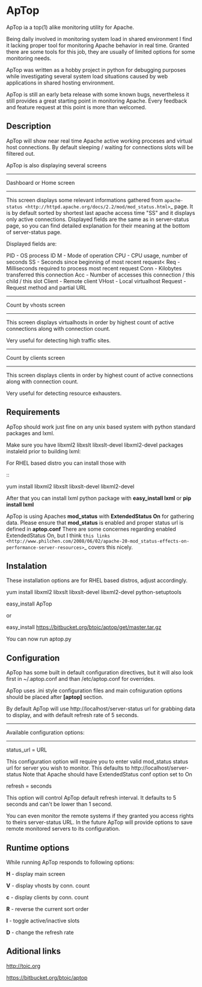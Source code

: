 ApTop
=====

ApTop ia a top(1) alike monitoring utility for Apache.

Being daily involved in monitoring system load in shared environment I find it lacking proper tool for monitoring Apache behavior in real time. Granted there are some tools for this job, they are usually of limited options for some monitoring needs.

ApTop was written as a hobby project in python for debugging purposes while investigating several system load situations caused by web applications in shared hosting environment.

ApTop is still an early beta release with some known bugs, nevertheless it still provides a great starting point in monitoring Apache. Every feedback and feature request at this point is more than welcomed.


Description
-----------

ApTop will show near real time Apache active working proceses and virtual host connections. By default sleeping / waiting for connections slots will be filtered out. 

ApTop is also displaying several screens 

************************
Dashboard or Home screen
************************

This screen displays some relevant informations gathered from `apache-status <http://httpd.apache.org/docs/2.2/mod/mod_status.html>`_ page.
It is by default sorted by shortest last apache access time "SS" and it displays only active connections. Displayed fields are the same as in server-status page, so you can find detailed explanation for their meaning at the bottom of server-status page.

Displayed fields are:

PID - OS process ID
M - Mode of operation
CPU - CPU usage, number of seconds
SS - Seconds since beginning of most recent request<
Req - Milliseconds required to process most recent request
Conn - Kilobytes transferred this connection
Acc - Number of accesses this connection / this child / this slot
Client - Remote client
VHost - Local virtualhost
Request - Request method and partial URL

**********************
Count by vhosts screen
**********************

This screen displays virtualhosts in order by highest count of active connections along with connection count.

Very useful for detecting high traffic sites.

***********************
Count by clients screen
***********************

This screen displays clients in order by highest count of active connections along with connection count.

Very useful for detecting resource exhausters.


Requirements
------------
ApTop should work just fine on any unix based system with python standard
packages and lxml.

Make sure you have libxml2 libxslt libxslt-devel libxml2-devel packages instaleld
prior to building lxml:

For RHEL based distro you can install those with

::

  yum install libxml2 libxslt libxslt-devel libxml2-devel

After that you can install lxml python package with **easy_install lxml** or **pip install lxml**

ApTop is using Apaches **mod_status** with **ExtendedStatus On** for gathering data.
Please ensure that **mod_status** is enabled and proper status url is defined in **aptop.conf**
There are some concernes regarding enabled ExtendedStatus On, but I think `this links <http://www.philchen.com/2008/06/02/apache-20-mod_status-effects-on-performance-server-resources>`_ covers this nicely.

Instalation
-----------

These installation options are for RHEL based distros, adjust accordingly.

yum install libxml2 libxslt libxslt-devel libxml2-devel python-setuptools

easy_install ApTop

or

easy_install https://bitbucket.org/btoic/aptop/get/master.tar.gz

You can now run aptop.py

Configuration
-------------

ApTop has some built in default configuration directives, but it will also look first in ~/.aptop.conf and than /etc/aptop.conf for overrides.

ApTop uses .ini style configuration files and main cofniguration options should be
placed after **[aptop]** section.

By default ApTop will use http://localhost/server-status url for grabbing 
data to display, and with default refresh rate of 5 seconds.

********************************
Available configuration options:
********************************

 status_url = URL

This configuration option will require you to enter valid mod_status status url
for server you wish to monitor.
This defaults to http://localhost/server-status
Note that Apache should have ExtendedStatus conf option set to On

 refresh = seconds

This option will control ApTop default refresh interval. It defaults 
to 5 seconds and can't be lower than 1 second.

You can even monitor the remote systems if they granted you access rights to theirs server-status URL.
In the future ApTop will provide options to save remote monitored servers to its configuration.

Runtime options
---------------

While running ApTop responds to following options:

**H** - display main screen

**V** - display vhosts by conn. count

**c** - display clients by conn. count

**R** - reverse the current sort order

**I** - toggle active/inactive slots

**D** - change the refresh rate

Aditional links
---------------

http://toic.org

https://bitbucket.org/btoic/aptop